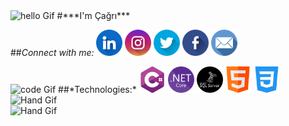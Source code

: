 
<img align="centre" alt="hello Gif" width="180px" src="https://media.giphy.com/media/26xBwdIuRJiAIqHwA/giphy.gif"/>
#***I'm Çağrı***  

##*Connect with me:*
[<img align="centre" alt="linkedin icon" width="42px" src="/img/linkedin.png"/>](https://www.linkedin.com/in/cagrisakar/)    [<img align="centre" alt="instagram icon" width="42px" src="/img/instagram.png"/>](https://www.instagram.com/cagrisakarr/)    [<img align="centre" alt="twitter icon" width="42px" src="/img/twitter.png"/>](https://twitter.com/cagri_sakar)     [<img align="centre" alt="facebook icon" width="42px" src="/img/facebook.png"/>](https://www.facebook.com/cagris.sakar/)     [<img align="centre" alt="mail icon" width="42px" src="/img/email.png"/>](<mailto:cagri.sakar@hotmail.com>)

<img align="centre" alt="code Gif" width="200px" src="https://media.giphy.com/media/USV0ym3bVWQJJmNu3N/giphy.gif"/>
##*Technologies:*
<img align="centre" alt="c sharp icon" width="42px" src="/img/c-sharp.png"/>    <img align="centre" alt="netcore icon" width="42px" src="/img/net-core.png"/>   <img align="centre" alt="sql server icon" width="42px" src="/img/sql-server.png"/>     <img align="centre" alt="html icon" width="42px" src="/img/html.png"/>   <img align="centre" alt="css3 icon" width="42px" src="/img/css-3.png"/>            

<img align="centre" alt="Hand Gif" width="200px" src="https://media.giphy.com/media/48M4FVK5UeRNglWAyk/giphy-downsized-large.gif"/>
<br>
<img align="centre" alt="Hand Gif" width="42px" src="https://user-images.githubusercontent.com/42378118/110234147-e3259600-7f4e-11eb-95be-0c4047144dea.gif"/>
